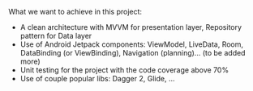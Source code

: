 What we want to achieve in this project:
- A clean architecture with MVVM for presentation layer, Repository pattern for Data layer
- Use of Android Jetpack components: ViewModel, LiveData, Room, DataBinding (or ViewBinding), Navigation (planning)... (to be added more)
- Unit testing for the project with the code coverage above 70%
- Use of couple popular libs: Dagger 2, Glide, ...